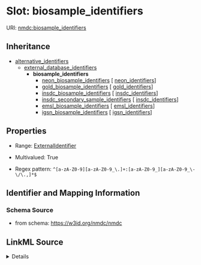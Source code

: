 # Slot: biosample_identifiers

URI: [nmdc:biosample_identifiers](https://w3id.org/nmdc/biosample_identifiers)




## Inheritance

* [alternative_identifiers](alternative_identifiers.md)
    * [external_database_identifiers](external_database_identifiers.md)
        * **biosample_identifiers**
            * [neon_biosample_identifiers](neon_biosample_identifiers.md) [ [neon_identifiers](neon_identifiers.md)]
            * [gold_biosample_identifiers](gold_biosample_identifiers.md) [ [gold_identifiers](gold_identifiers.md)]
            * [insdc_biosample_identifiers](insdc_biosample_identifiers.md) [ [insdc_identifiers](insdc_identifiers.md)]
            * [insdc_secondary_sample_identifiers](insdc_secondary_sample_identifiers.md) [ [insdc_identifiers](insdc_identifiers.md)]
            * [emsl_biosample_identifiers](emsl_biosample_identifiers.md) [ [emsl_identifiers](emsl_identifiers.md)]
            * [igsn_biosample_identifiers](igsn_biosample_identifiers.md) [ [igsn_identifiers](igsn_identifiers.md)]








## Properties

* Range: [ExternalIdentifier](ExternalIdentifier.md)

* Multivalued: True

* Regex pattern: `^[a-zA-Z0-9][a-zA-Z0-9_\.]+:[a-zA-Z0-9_][a-zA-Z0-9_\-\/\.,]*$`





## Identifier and Mapping Information







### Schema Source


* from schema: https://w3id.org/nmdc/nmdc




## LinkML Source

<details>
```yaml
name: biosample_identifiers
from_schema: https://w3id.org/nmdc/nmdc
rank: 1000
is_a: external_database_identifiers
abstract: true
multivalued: true
alias: biosample_identifiers
range: external_identifier
pattern: ^[a-zA-Z0-9][a-zA-Z0-9_\.]+:[a-zA-Z0-9_][a-zA-Z0-9_\-\/\.,]*$

```
</details>